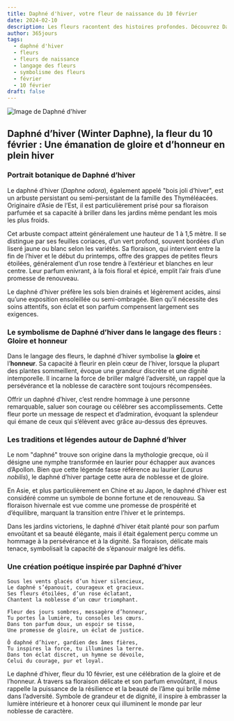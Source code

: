 ```yaml
---
title: Daphné d'hiver, votre fleur de naissance du 10 février
date: 2024-02-10
description: Les fleurs racontent des histoires profondes. Découvrez Daphné d'hiver, votre fleur de naissance du 10 février, ses symboles et récits fascinants. Plongez dans sa signification et son langage unique dans l'art floral.
author: 365jours
tags:
  - daphné d'hiver
  - fleurs
  - fleurs de naissance
  - langage des fleurs
  - symbolisme des fleurs
  - février
  - 10 février
draft: false
---
```



![Image de Daphné d'hiver](https://cdn.pixabay.com/photo/2017/10/03/23/34/daphne-2814611_640.jpg#center)


## Daphné d’hiver (Winter Daphne), la fleur du 10 février : Une émanation de gloire et d’honneur en plein hiver

### Portrait botanique de Daphné d’hiver

Le daphné d’hiver (_Daphne odora_), également appelé "bois joli d’hiver", est un arbuste persistant ou semi-persistant de la famille des Thyméléacées. Originaire d’Asie de l’Est, il est particulièrement prisé pour sa floraison parfumée et sa capacité à briller dans les jardins même pendant les mois les plus froids.

Cet arbuste compact atteint généralement une hauteur de 1 à 1,5 mètre. Il se distingue par ses feuilles coriaces, d’un vert profond, souvent bordées d’un liseré jaune ou blanc selon les variétés. Sa floraison, qui intervient entre la fin de l’hiver et le début du printemps, offre des grappes de petites fleurs étoilées, généralement d’un rose tendre à l’extérieur et blanches en leur centre. Leur parfum enivrant, à la fois floral et épicé, emplit l’air frais d’une promesse de renouveau.

Le daphné d’hiver préfère les sols bien drainés et légèrement acides, ainsi qu’une exposition ensoleillée ou semi-ombragée. Bien qu’il nécessite des soins attentifs, son éclat et son parfum compensent largement ses exigences.

### Le symbolisme de Daphné d’hiver dans le langage des fleurs : Gloire et honneur

Dans le langage des fleurs, le daphné d’hiver symbolise la **gloire** et l’**honneur**. Sa capacité à fleurir en plein cœur de l’hiver, lorsque la plupart des plantes sommeillent, évoque une grandeur discrète et une dignité intemporelle. Il incarne la force de briller malgré l’adversité, un rappel que la persévérance et la noblesse de caractère sont toujours récompensées.

Offrir un daphné d’hiver, c’est rendre hommage à une personne remarquable, saluer son courage ou célébrer ses accomplissements. Cette fleur porte un message de respect et d’admiration, évoquant la splendeur qui émane de ceux qui s’élèvent avec grâce au-dessus des épreuves.

### Les traditions et légendes autour de Daphné d’hiver

Le nom "daphné" trouve son origine dans la mythologie grecque, où il désigne une nymphe transformée en laurier pour échapper aux avances d’Apollon. Bien que cette légende fasse référence au laurier (_Laurus nobilis_), le daphné d’hiver partage cette aura de noblesse et de gloire.

En Asie, et plus particulièrement en Chine et au Japon, le daphné d’hiver est considéré comme un symbole de bonne fortune et de renouveau. Sa floraison hivernale est vue comme une promesse de prospérité et d’équilibre, marquant la transition entre l’hiver et le printemps.

Dans les jardins victoriens, le daphné d’hiver était planté pour son parfum envoûtant et sa beauté élégante, mais il était également perçu comme un hommage à la persévérance et à la dignité. Sa floraison, délicate mais tenace, symbolisait la capacité de s’épanouir malgré les défis.

### Une création poétique inspirée par Daphné d’hiver

```
Sous les vents glacés d’un hiver silencieux,  
Le daphné s’épanouit, courageux et gracieux.  
Ses fleurs étoilées, d’un rose éclatant,  
Chantent la noblesse d’un cœur triomphant.  

Fleur des jours sombres, messagère d’honneur,  
Tu portes la lumière, tu consoles les cœurs.  
Dans ton parfum doux, un espoir se tisse,  
Une promesse de gloire, un éclat de justice.  

Ô daphné d’hiver, gardien des âmes fières,  
Tu inspires la force, tu illumines la terre.  
Dans ton éclat discret, un hymne se dévoile,  
Celui du courage, pur et loyal.  
```

Le daphné d’hiver, fleur du 10 février, est une célébration de la gloire et de l’honneur. À travers sa floraison délicate et son parfum envoûtant, il nous rappelle la puissance de la résilience et la beauté de l’âme qui brille même dans l’adversité. Symbole de grandeur et de dignité, il inspire à embrasser la lumière intérieure et à honorer ceux qui illuminent le monde par leur noblesse de caractère.